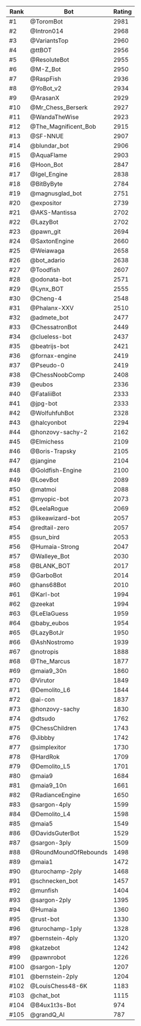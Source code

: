 Rank|Bot|Rating
---|---|---
#1|@ToromBot|2981
#2|@Intron014|2968
#3|@VariantsTop|2960
#4|@ttBOT|2956
#5|@ResoluteBot|2955
#6|@M-Z_Bot|2950
#7|@RaspFish|2936
#8|@YoBot_v2|2934
#9|@ArasanX|2929
#10|@Mr_Chess_Berserk|2927
#11|@WandaTheWise|2923
#12|@The_Magnificent_Bob|2915
#13|@SF-NNUE|2907
#14|@blundar_bot|2906
#15|@AquaFlame|2903
#16|@Hoon_Bot|2847
#17|@Igel_Engine|2838
#18|@BitByByte|2784
#19|@magnusglad_bot|2751
#20|@expositor|2739
#21|@AKS-Mantissa|2702
#22|@LazyBot|2702
#23|@pawn_git|2694
#24|@SaxtonEngine|2660
#25|@Weiawaga|2658
#26|@bot_adario|2638
#27|@Toodfish|2607
#28|@odonata-bot|2571
#29|@Lynx_BOT|2555
#30|@Cheng-4|2548
#31|@Phalanx-XXV|2510
#32|@admete_bot|2477
#33|@ChessatronBot|2449
#34|@clueless-bot|2437
#35|@beatrijs-bot|2421
#36|@fornax-engine|2419
#37|@Pseudo-0|2419
#38|@ChessNoobComp|2408
#39|@eubos|2336
#40|@FataliiBot|2333
#41|@jpg-bot|2333
#42|@WolfuhfuhBot|2328
#43|@halcyonbot|2294
#44|@honzovy-sachy-2|2162
#45|@Elmichess|2109
#46|@Boris-Trapsky|2105
#47|@jangine|2104
#48|@Goldfish-Engine|2100
#49|@LoevBot|2089
#50|@matmoi|2088
#51|@myopic-bot|2073
#52|@LeelaRogue|2069
#53|@likeawizard-bot|2057
#54|@redtail-zero|2057
#55|@sun_bird|2053
#56|@Humaia-Strong|2047
#57|@Walleye_Bot|2030
#58|@BLANK_BOT|2017
#59|@GarboBot|2014
#60|@hans68Bot|2010
#61|@Karl-bot|1994
#62|@zeekat|1994
#63|@LeElaGuess|1959
#64|@baby_eubos|1954
#65|@LazyBotJr|1950
#66|@AshNostromo|1939
#67|@notropis|1888
#68|@The_Marcus|1877
#69|@maia9_30n|1860
#70|@Virutor|1849
#71|@Demolito_L6|1844
#72|@ai-con|1837
#73|@honzovy-sachy|1830
#74|@dtsudo|1762
#75|@ChessChildren|1743
#76|@Jibbby|1742
#77|@simplexitor|1730
#78|@HardRok|1709
#79|@Demolito_L5|1701
#80|@maia9|1684
#81|@maia9_10n|1661
#82|@RadianceEngine|1650
#83|@sargon-4ply|1599
#84|@Demolito_L4|1598
#85|@maia5|1549
#86|@DavidsGuterBot|1529
#87|@sargon-3ply|1509
#88|@RoundMoundOfRebounds|1498
#89|@maia1|1472
#90|@turochamp-2ply|1468
#91|@schnecken_bot|1457
#92|@munfish|1404
#93|@sargon-2ply|1395
#94|@Humaia|1360
#95|@rust-bot|1330
#96|@turochamp-1ply|1328
#97|@bernstein-4ply|1320
#98|@katzebot|1242
#99|@pawnrobot|1226
#100|@sargon-1ply|1207
#101|@bernstein-2ply|1204
#102|@LouisChess48-6K|1183
#103|@chat_bot|1115
#104|@B4ux1t3s-Bot|974
#105|@grandQ_AI|787
